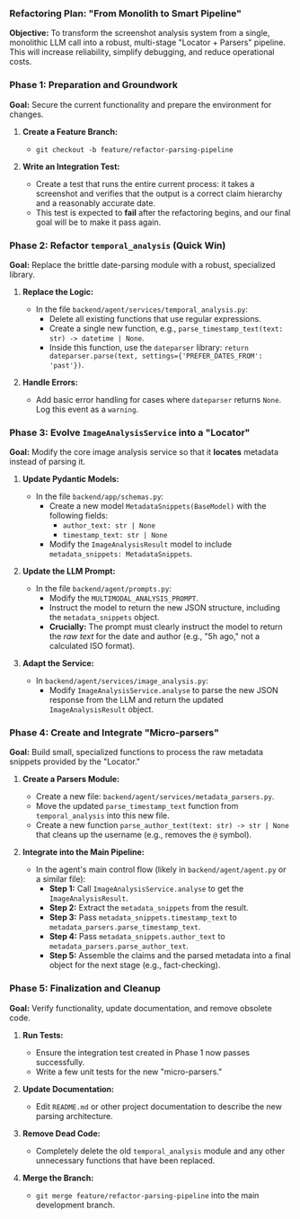 ### **Refactoring Plan: "From Monolith to Smart Pipeline"**

**Objective:** To transform the screenshot analysis system from a single, monolithic LLM call into a robust, multi-stage "Locator + Parsers" pipeline. This will increase reliability, simplify debugging, and reduce operational costs.

### **Phase 1: Preparation and Groundwork**

**Goal:** Secure the current functionality and prepare the environment for changes.

1.  **Create a Feature Branch:**
    * `git checkout -b feature/refactor-parsing-pipeline`

2.  **Write an Integration Test:**
    * Create a test that runs the entire current process: it takes a screenshot and verifies that the output is a correct claim hierarchy and a reasonably accurate date.
    * This test is expected to **fail** after the refactoring begins, and our final goal will be to make it pass again.

### **Phase 2: Refactor `temporal_analysis` (Quick Win)**

**Goal:** Replace the brittle date-parsing module with a robust, specialized library.

1.  **Replace the Logic:**
    * In the file `backend/agent/services/temporal_analysis.py`:
        * Delete all existing functions that use regular expressions.
        * Create a single new function, e.g., `parse_timestamp_text(text: str) -> datetime | None`.
        * Inside this function, use the `dateparser` library: `return dateparser.parse(text, settings={'PREFER_DATES_FROM': 'past'})`.

2.  **Handle Errors:**
    * Add basic error handling for cases where `dateparser` returns `None`. Log this event as a `warning`.

### **Phase 3: Evolve `ImageAnalysisService` into a "Locator"**

**Goal:** Modify the core image analysis service so that it **locates** metadata instead of parsing it.

1.  **Update Pydantic Models:**
    * In the file `backend/app/schemas.py`:
        * Create a new model `MetadataSnippets(BaseModel)` with the following fields:
            * `author_text: str | None`
            * `timestamp_text: str | None`
        * Modify the `ImageAnalysisResult` model to include `metadata_snippets: MetadataSnippets`.

2.  **Update the LLM Prompt:**
    * In the file `backend/agent/prompts.py`:
        * Modify the `MULTIMODAL_ANALYSIS_PROMPT`.
        * Instruct the model to return the new JSON structure, including the `metadata_snippets` object.
        * **Crucially:** The prompt must clearly instruct the model to return the *raw text* for the date and author (e.g., "5h ago," not a calculated ISO format).

3.  **Adapt the Service:**
    * In `backend/agent/services/image_analysis.py`:
        * Modify `ImageAnalysisService.analyse` to parse the new JSON response from the LLM and return the updated `ImageAnalysisResult` object.

### **Phase 4: Create and Integrate "Micro-parsers"**

**Goal:** Build small, specialized functions to process the raw metadata snippets provided by the "Locator."

1.  **Create a Parsers Module:**
    * Create a new file: `backend/agent/services/metadata_parsers.py`.
    * Move the updated `parse_timestamp_text` function from `temporal_analysis` into this new file.
    * Create a new function `parse_author_text(text: str) -> str | None` that cleans up the username (e.g., removes the `@` symbol).

2.  **Integrate into the Main Pipeline:**
    * In the agent's main control flow (likely in `backend/agent/agent.py` or a similar file):
        * **Step 1:** Call `ImageAnalysisService.analyse` to get the `ImageAnalysisResult`.
        * **Step 2:** Extract the `metadata_snippets` from the result.
        * **Step 3:** Pass `metadata_snippets.timestamp_text` to `metadata_parsers.parse_timestamp_text`.
        * **Step 4:** Pass `metadata_snippets.author_text` to `metadata_parsers.parse_author_text`.
        * **Step 5:** Assemble the claims and the parsed metadata into a final object for the next stage (e.g., fact-checking).

### **Phase 5: Finalization and Cleanup**

**Goal:** Verify functionality, update documentation, and remove obsolete code.

1.  **Run Tests:**
    * Ensure the integration test created in Phase 1 now passes successfully.
    * Write a few unit tests for the new "micro-parsers."

2.  **Update Documentation:**
    * Edit `README.md` or other project documentation to describe the new parsing architecture.

3.  **Remove Dead Code:**
    * Completely delete the old `temporal_analysis` module and any other unnecessary functions that have been replaced.

4.  **Merge the Branch:**
    * `git merge feature/refactor-parsing-pipeline` into the main development branch.